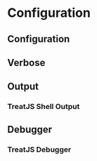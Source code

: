 # Configuration

## Configuration

## Verbose

## Output

### TreatJS Shell Output

## Debugger

### TreatJS Debugger
